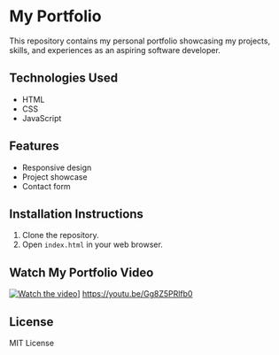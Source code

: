 # My Portfolio

This repository contains my personal portfolio showcasing my projects, skills, and experiences as an aspiring software developer.

## Technologies Used
- HTML
- CSS
- JavaScript

## Features
- Responsive design
- Project showcase
- Contact form

## Installation Instructions
1. Clone the repository.
2. Open `index.html` in your web browser.

## Watch My Portfolio Video
[![Watch the video](https://youtu.be/Gg8Z5PRlfb0)](https://youtu.be/Gg8Z5PRlfb0)]
https://youtu.be/Gg8Z5PRlfb0

## License
MIT License
